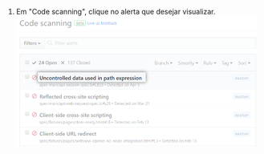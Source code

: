 1. Em "Code scanning", clique no alerta que desejar visualizar. ![Lista de alertas de {{ site.data.variables.product.prodname_code_scanning }}](/assets/images/help/repository/code-scanning-click-alert.png)
